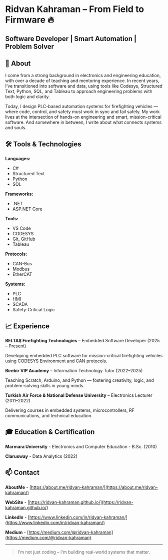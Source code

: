 # Ridvan Kahraman – From Field to Firmware 🔥
## Software Developer | Smart Automation | Problem Solver


## 🎯 About

I come from a strong background in electronics and engineering education, with over a decade of teaching and mentoring experience. In recent years, I’ve transitioned into software and data, using tools like Codesys, Structured Text, Python, SQL, and Tableau to approach engineering problems with both logic and clarity.

Today, I design PLC-based automation systems for firefighting vehicles — where code, control, and safety must work in sync and fail safely. My work lives at the intersection of hands-on engineering and smart, mission-critical software. And somewhere in between, I write about what connects systems and souls.


## 🛠️ Tools & Technologies

**Languages:**  
- C#  
- Structured Text  
- Python  
- SQL  

**Frameworks:**  
- .NET  
- ASP.NET Core  

**Tools:**  
- VS Code  
- CODESYS  
- Git, GitHub  
- Tableau  

**Protocols:**  
- CAN-Bus  
- Modbus  
- EtherCAT  

**Systems:**  
- PLC  
- HMI  
- SCADA  
- Safety-Critical Logic

## 📈 Experience

**BELTAŞ Firefighting Technologies** – Embedded Software Developer (2025 – Present)

Developing embedded PLC software for mission-critical firefighting vehicles using CODESYS Environment and CAN protocols.

**Birebir VIP Academy** – Information Technology Tutor (2022–2025)

Teaching Scratch, Arduino, and Python — fostering creativity, logic, and problem-solving skills in young minds.

**Turkish Air Force & National Defense University** – Electronics Lecturer (2011–2022)

Delivering courses in embedded systems, microcontrollers, RF communications, and technical education.


## 🎓 Education & Certification

**Marmara University** - Electronics and Computer Education - B.Sc. (2010)

**Clarusway** - Data Analytics (2022)


## 📫 Contact

**AboutMe**  - [https://about.me/ridvan-kahraman/](https://about.me/ridvan-kahraman/)

**WebSite**   - [https://ridvan-kahraman.github.io/](https://ridvan-kahraman.github.io/)

**LinkedIn**  - [https://www.linkedin.com/in/ridvan-kahraman/](https://www.linkedin.com/in/ridvan-kahraman/)

**Medium**    - [https://medium.com/@ridvan-kahraman](https://medium.com/@ridvan-kahraman)


---

> I'm not just coding – I'm building real-world systems that matter.
